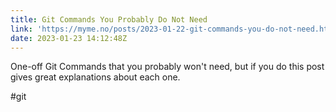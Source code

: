 ```yaml
---
title: Git Commands You Probably Do Not Need
link: 'https://myme.no/posts/2023-01-22-git-commands-you-do-not-need.html'
date: 2023-01-23 14:12:48Z
---
```


﻿One-off Git Commands that you probably won't need, but if you do this post gives great explanations about each one.

﻿#git
